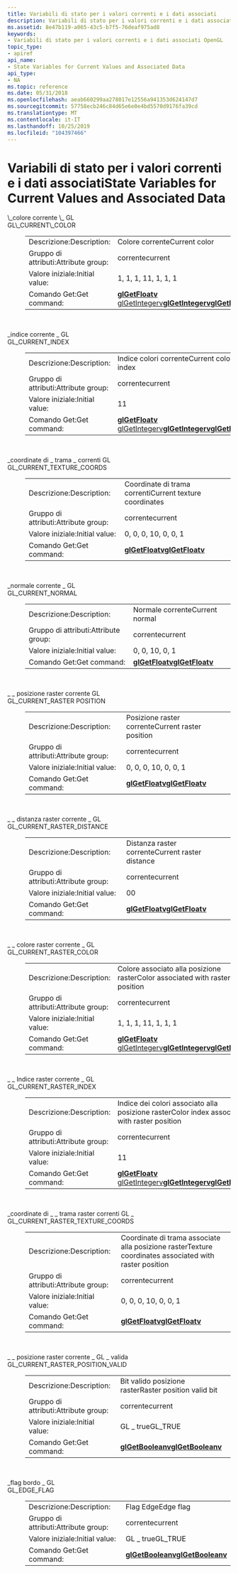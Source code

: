 ```yaml
---
title: Variabili di stato per i valori correnti e i dati associati
description: Variabili di stato per i valori correnti e i dati associati
ms.assetid: 8e47b119-a065-43c5-b7f5-76deaf975ad8
keywords:
- Variabili di stato per i valori correnti e i dati associati OpenGL
topic_type:
- apiref
api_name:
- State Variables for Current Values and Associated Data
api_type:
- NA
ms.topic: reference
ms.date: 05/31/2018
ms.openlocfilehash: aeab660299aa278017e12556a941353d624147d7
ms.sourcegitcommit: 57758ecb246c84d65e6e0e4bd5570d9176fa39cd
ms.translationtype: MT
ms.contentlocale: it-IT
ms.lasthandoff: 10/25/2019
ms.locfileid: "104397466"
---
```

# <a name="state-variables-for-current-values-and-associated-data"></a><span data-ttu-id="d1592-104">Variabili di stato per i valori correnti e i dati associati</span><span class="sxs-lookup"><span data-stu-id="d1592-104">State Variables for Current Values and Associated Data</span></span>

<dl> <span data-ttu-id="d1592-105"><dt><span id="GL_CURRENT_COLOR"></span><span id="gl_current_color"></span>\_colore corrente \_ GL</dt> </span><span class="sxs-lookup"><span data-stu-id="d1592-105"><dt><span id="GL_CURRENT_COLOR"></span><span id="gl_current_color"></span>GL\_CURRENT\_COLOR</dt> </span></span><dd> 

|                  |                                                                                                                      |
|------------------|----------------------------------------------------------------------------------------------------------------------|
| <span data-ttu-id="d1592-106">Descrizione:</span><span class="sxs-lookup"><span data-stu-id="d1592-106">Description:</span></span>     | <span data-ttu-id="d1592-107">Colore corrente</span><span class="sxs-lookup"><span data-stu-id="d1592-107">Current color</span></span>                                                                                                        |
| <span data-ttu-id="d1592-108">Gruppo di attributi:</span><span class="sxs-lookup"><span data-stu-id="d1592-108">Attribute group:</span></span> | <span data-ttu-id="d1592-109">corrente</span><span class="sxs-lookup"><span data-stu-id="d1592-109">current</span></span>                                                                                                              |
| <span data-ttu-id="d1592-110">Valore iniziale:</span><span class="sxs-lookup"><span data-stu-id="d1592-110">Initial value:</span></span>   | <span data-ttu-id="d1592-111">1, 1, 1, 1</span><span class="sxs-lookup"><span data-stu-id="d1592-111">1, 1, 1, 1</span></span>                                                                                                           |
| <span data-ttu-id="d1592-112">Comando Get:</span><span class="sxs-lookup"><span data-stu-id="d1592-112">Get command:</span></span>     | <span data-ttu-id="d1592-113">[](glgetintegerv.md)[**glGetFloatv** glGetIntegerv](glgetbooleanv--glgetdoublev--glgetfloatv--glgetintegerv.md)</span><span class="sxs-lookup"><span data-stu-id="d1592-113">[**glGetIntegerv**](glgetintegerv.md)[**glGetFloatv**](glgetbooleanv--glgetdoublev--glgetfloatv--glgetintegerv.md)</span></span> |



 

<span data-ttu-id="d1592-114"></dd> <dt><span id="GL_CURRENT_INDEX"></span><span id="gl_current_index"></span>\_indice corrente \_ GL</dt> </span><span class="sxs-lookup"><span data-stu-id="d1592-114"></dd> <dt><span id="GL_CURRENT_INDEX"></span><span id="gl_current_index"></span>GL\_CURRENT\_INDEX</dt> </span></span><dd> 

|                  |                                                                                                                                                                |
|------------------|----------------------------------------------------------------------------------------------------------------------------------------------------------------|
| <span data-ttu-id="d1592-115">Descrizione:</span><span class="sxs-lookup"><span data-stu-id="d1592-115">Description:</span></span>     | <span data-ttu-id="d1592-116">Indice colori corrente</span><span class="sxs-lookup"><span data-stu-id="d1592-116">Current color index</span></span>                                                                                                                                            |
| <span data-ttu-id="d1592-117">Gruppo di attributi:</span><span class="sxs-lookup"><span data-stu-id="d1592-117">Attribute group:</span></span> | <span data-ttu-id="d1592-118">corrente</span><span class="sxs-lookup"><span data-stu-id="d1592-118">current</span></span>                                                                                                                                                        |
| <span data-ttu-id="d1592-119">Valore iniziale:</span><span class="sxs-lookup"><span data-stu-id="d1592-119">Initial value:</span></span>   | <span data-ttu-id="d1592-120">1</span><span class="sxs-lookup"><span data-stu-id="d1592-120">1</span></span>                                                                                                                                                              |
| <span data-ttu-id="d1592-121">Comando Get:</span><span class="sxs-lookup"><span data-stu-id="d1592-121">Get command:</span></span>     | <span data-ttu-id="d1592-122">[](glgetbooleanv--glgetdoublev--glgetfloatv--glgetintegerv.md)[**glGetFloatv** glGetIntegerv](glgetbooleanv--glgetdoublev--glgetfloatv--glgetintegerv.md)</span><span class="sxs-lookup"><span data-stu-id="d1592-122">[**glGetIntegerv**](glgetbooleanv--glgetdoublev--glgetfloatv--glgetintegerv.md)[**glGetFloatv**](glgetbooleanv--glgetdoublev--glgetfloatv--glgetintegerv.md)</span></span> |



 

<span data-ttu-id="d1592-123"></dd> <dt><span id="GL_CURRENT_TEXTURE_COORDS"></span><span id="gl_current_texture_coords"></span>\_coordinate di \_ trama \_ correnti GL</dt> </span><span class="sxs-lookup"><span data-stu-id="d1592-123"></dd> <dt><span id="GL_CURRENT_TEXTURE_COORDS"></span><span id="gl_current_texture_coords"></span>GL\_CURRENT\_TEXTURE\_COORDS</dt> </span></span><dd> 

|                  |                                                                                |
|------------------|--------------------------------------------------------------------------------|
| <span data-ttu-id="d1592-124">Descrizione:</span><span class="sxs-lookup"><span data-stu-id="d1592-124">Description:</span></span>     | <span data-ttu-id="d1592-125">Coordinate di trama correnti</span><span class="sxs-lookup"><span data-stu-id="d1592-125">Current texture coordinates</span></span>                                                    |
| <span data-ttu-id="d1592-126">Gruppo di attributi:</span><span class="sxs-lookup"><span data-stu-id="d1592-126">Attribute group:</span></span> | <span data-ttu-id="d1592-127">corrente</span><span class="sxs-lookup"><span data-stu-id="d1592-127">current</span></span>                                                                        |
| <span data-ttu-id="d1592-128">Valore iniziale:</span><span class="sxs-lookup"><span data-stu-id="d1592-128">Initial value:</span></span>   | <span data-ttu-id="d1592-129">0, 0, 0, 1</span><span class="sxs-lookup"><span data-stu-id="d1592-129">0, 0, 0, 1</span></span>                                                                     |
| <span data-ttu-id="d1592-130">Comando Get:</span><span class="sxs-lookup"><span data-stu-id="d1592-130">Get command:</span></span>     | [<span data-ttu-id="d1592-131">**glGetFloatv**</span><span class="sxs-lookup"><span data-stu-id="d1592-131">**glGetFloatv**</span></span>](glgetbooleanv--glgetdoublev--glgetfloatv--glgetintegerv.md) |



 

<span data-ttu-id="d1592-132"></dd> <dt><span id="GL_CURRENT_NORMAL"></span><span id="gl_current_normal"></span>\_normale corrente \_ GL</dt> </span><span class="sxs-lookup"><span data-stu-id="d1592-132"></dd> <dt><span id="GL_CURRENT_NORMAL"></span><span id="gl_current_normal"></span>GL\_CURRENT\_NORMAL</dt> </span></span><dd> 

|                  |                                                                                |
|------------------|--------------------------------------------------------------------------------|
| <span data-ttu-id="d1592-133">Descrizione:</span><span class="sxs-lookup"><span data-stu-id="d1592-133">Description:</span></span>     | <span data-ttu-id="d1592-134">Normale corrente</span><span class="sxs-lookup"><span data-stu-id="d1592-134">Current normal</span></span>                                                                 |
| <span data-ttu-id="d1592-135">Gruppo di attributi:</span><span class="sxs-lookup"><span data-stu-id="d1592-135">Attribute group:</span></span> | <span data-ttu-id="d1592-136">corrente</span><span class="sxs-lookup"><span data-stu-id="d1592-136">current</span></span>                                                                        |
| <span data-ttu-id="d1592-137">Valore iniziale:</span><span class="sxs-lookup"><span data-stu-id="d1592-137">Initial value:</span></span>   | <span data-ttu-id="d1592-138">0, 0, 1</span><span class="sxs-lookup"><span data-stu-id="d1592-138">0, 0, 1</span></span>                                                                        |
| <span data-ttu-id="d1592-139">Comando Get:</span><span class="sxs-lookup"><span data-stu-id="d1592-139">Get command:</span></span>     | [<span data-ttu-id="d1592-140">**glGetFloatv**</span><span class="sxs-lookup"><span data-stu-id="d1592-140">**glGetFloatv**</span></span>](glgetbooleanv--glgetdoublev--glgetfloatv--glgetintegerv.md) |



 

<span data-ttu-id="d1592-141"></dd> <dt><span id="GL_CURRENT_RASTER_POSITION"></span><span id="gl_current_raster_position"></span>\_ \_ posizione raster corrente GL</dt> </span><span class="sxs-lookup"><span data-stu-id="d1592-141"></dd> <dt><span id="GL_CURRENT_RASTER_POSITION"></span><span id="gl_current_raster_position"></span>GL\_CURRENT\_RASTER POSITION</dt> </span></span><dd> 

|                  |                                                                                |
|------------------|--------------------------------------------------------------------------------|
| <span data-ttu-id="d1592-142">Descrizione:</span><span class="sxs-lookup"><span data-stu-id="d1592-142">Description:</span></span>     | <span data-ttu-id="d1592-143">Posizione raster corrente</span><span class="sxs-lookup"><span data-stu-id="d1592-143">Current raster position</span></span>                                                        |
| <span data-ttu-id="d1592-144">Gruppo di attributi:</span><span class="sxs-lookup"><span data-stu-id="d1592-144">Attribute group:</span></span> | <span data-ttu-id="d1592-145">corrente</span><span class="sxs-lookup"><span data-stu-id="d1592-145">current</span></span>                                                                        |
| <span data-ttu-id="d1592-146">Valore iniziale:</span><span class="sxs-lookup"><span data-stu-id="d1592-146">Initial value:</span></span>   | <span data-ttu-id="d1592-147">0, 0, 0, 1</span><span class="sxs-lookup"><span data-stu-id="d1592-147">0, 0, 0, 1</span></span>                                                                     |
| <span data-ttu-id="d1592-148">Comando Get:</span><span class="sxs-lookup"><span data-stu-id="d1592-148">Get command:</span></span>     | [<span data-ttu-id="d1592-149">**glGetFloatv**</span><span class="sxs-lookup"><span data-stu-id="d1592-149">**glGetFloatv**</span></span>](glgetbooleanv--glgetdoublev--glgetfloatv--glgetintegerv.md) |



 

<span data-ttu-id="d1592-150"></dd> <dt><span id="GL_CURRENT_RASTER_DISTANCE"></span><span id="gl_current_raster_distance"></span>\_ \_ distanza raster corrente \_ GL</dt> </span><span class="sxs-lookup"><span data-stu-id="d1592-150"></dd> <dt><span id="GL_CURRENT_RASTER_DISTANCE"></span><span id="gl_current_raster_distance"></span>GL\_CURRENT\_RASTER\_DISTANCE</dt> </span></span><dd> 

|                  |                                                                                |
|------------------|--------------------------------------------------------------------------------|
| <span data-ttu-id="d1592-151">Descrizione:</span><span class="sxs-lookup"><span data-stu-id="d1592-151">Description:</span></span>     | <span data-ttu-id="d1592-152">Distanza raster corrente</span><span class="sxs-lookup"><span data-stu-id="d1592-152">Current raster distance</span></span>                                                        |
| <span data-ttu-id="d1592-153">Gruppo di attributi:</span><span class="sxs-lookup"><span data-stu-id="d1592-153">Attribute group:</span></span> | <span data-ttu-id="d1592-154">corrente</span><span class="sxs-lookup"><span data-stu-id="d1592-154">current</span></span>                                                                        |
| <span data-ttu-id="d1592-155">Valore iniziale:</span><span class="sxs-lookup"><span data-stu-id="d1592-155">Initial value:</span></span>   | <span data-ttu-id="d1592-156">0</span><span class="sxs-lookup"><span data-stu-id="d1592-156">0</span></span>                                                                              |
| <span data-ttu-id="d1592-157">Comando Get:</span><span class="sxs-lookup"><span data-stu-id="d1592-157">Get command:</span></span>     | [<span data-ttu-id="d1592-158">**glGetFloatv**</span><span class="sxs-lookup"><span data-stu-id="d1592-158">**glGetFloatv**</span></span>](glgetbooleanv--glgetdoublev--glgetfloatv--glgetintegerv.md) |



 

<span data-ttu-id="d1592-159"></dd> <dt><span id="GL_CURRENT_RASTER_COLOR"></span><span id="gl_current_raster_color"></span>\_ \_ colore raster corrente \_ GL</dt> </span><span class="sxs-lookup"><span data-stu-id="d1592-159"></dd> <dt><span id="GL_CURRENT_RASTER_COLOR"></span><span id="gl_current_raster_color"></span>GL\_CURRENT\_RASTER\_COLOR</dt> </span></span><dd> 

|                  |                                                                                                                                                                |
|------------------|----------------------------------------------------------------------------------------------------------------------------------------------------------------|
| <span data-ttu-id="d1592-160">Descrizione:</span><span class="sxs-lookup"><span data-stu-id="d1592-160">Description:</span></span>     | <span data-ttu-id="d1592-161">Colore associato alla posizione raster</span><span class="sxs-lookup"><span data-stu-id="d1592-161">Color associated with raster position</span></span>                                                                                                                          |
| <span data-ttu-id="d1592-162">Gruppo di attributi:</span><span class="sxs-lookup"><span data-stu-id="d1592-162">Attribute group:</span></span> | <span data-ttu-id="d1592-163">corrente</span><span class="sxs-lookup"><span data-stu-id="d1592-163">current</span></span>                                                                                                                                                        |
| <span data-ttu-id="d1592-164">Valore iniziale:</span><span class="sxs-lookup"><span data-stu-id="d1592-164">Initial value:</span></span>   | <span data-ttu-id="d1592-165">1, 1, 1, 1</span><span class="sxs-lookup"><span data-stu-id="d1592-165">1, 1, 1, 1</span></span>                                                                                                                                                     |
| <span data-ttu-id="d1592-166">Comando Get:</span><span class="sxs-lookup"><span data-stu-id="d1592-166">Get command:</span></span>     | <span data-ttu-id="d1592-167">[](glgetbooleanv--glgetdoublev--glgetfloatv--glgetintegerv.md)[**glGetFloatv** glGetIntegerv](glgetbooleanv--glgetdoublev--glgetfloatv--glgetintegerv.md)</span><span class="sxs-lookup"><span data-stu-id="d1592-167">[**glGetIntegerv**](glgetbooleanv--glgetdoublev--glgetfloatv--glgetintegerv.md)[**glGetFloatv**](glgetbooleanv--glgetdoublev--glgetfloatv--glgetintegerv.md)</span></span> |



 

<span data-ttu-id="d1592-168"></dd> <dt><span id="GL_CURRENT_RASTER_INDEX"></span><span id="gl_current_raster_index"></span>\_ \_ Indice raster corrente \_ GL</dt> </span><span class="sxs-lookup"><span data-stu-id="d1592-168"></dd> <dt><span id="GL_CURRENT_RASTER_INDEX"></span><span id="gl_current_raster_index"></span>GL\_CURRENT\_RASTER\_INDEX</dt> </span></span><dd> 

|                  |                                                                                                                                                                |
|------------------|----------------------------------------------------------------------------------------------------------------------------------------------------------------|
| <span data-ttu-id="d1592-169">Descrizione:</span><span class="sxs-lookup"><span data-stu-id="d1592-169">Description:</span></span>     | <span data-ttu-id="d1592-170">Indice dei colori associato alla posizione raster</span><span class="sxs-lookup"><span data-stu-id="d1592-170">Color index associated with raster position</span></span>                                                                                                                    |
| <span data-ttu-id="d1592-171">Gruppo di attributi:</span><span class="sxs-lookup"><span data-stu-id="d1592-171">Attribute group:</span></span> | <span data-ttu-id="d1592-172">corrente</span><span class="sxs-lookup"><span data-stu-id="d1592-172">current</span></span>                                                                                                                                                        |
| <span data-ttu-id="d1592-173">Valore iniziale:</span><span class="sxs-lookup"><span data-stu-id="d1592-173">Initial value:</span></span>   | <span data-ttu-id="d1592-174">1</span><span class="sxs-lookup"><span data-stu-id="d1592-174">1</span></span>                                                                                                                                                              |
| <span data-ttu-id="d1592-175">Comando Get:</span><span class="sxs-lookup"><span data-stu-id="d1592-175">Get command:</span></span>     | <span data-ttu-id="d1592-176">[](glgetbooleanv--glgetdoublev--glgetfloatv--glgetintegerv.md)[**glGetFloatv** glGetIntegerv](glgetbooleanv--glgetdoublev--glgetfloatv--glgetintegerv.md)</span><span class="sxs-lookup"><span data-stu-id="d1592-176">[**glGetIntegerv**](glgetbooleanv--glgetdoublev--glgetfloatv--glgetintegerv.md)[**glGetFloatv**](glgetbooleanv--glgetdoublev--glgetfloatv--glgetintegerv.md)</span></span> |



 

<span data-ttu-id="d1592-177"></dd> <dt><span id="GL_CURRENT_RASTER_TEXTURE_COORDS"></span><span id="gl_current_raster_texture_coords"></span>\_coordinate di \_ \_ trama raster correnti GL \_</dt> </span><span class="sxs-lookup"><span data-stu-id="d1592-177"></dd> <dt><span id="GL_CURRENT_RASTER_TEXTURE_COORDS"></span><span id="gl_current_raster_texture_coords"></span>GL\_CURRENT\_RASTER\_TEXTURE\_COORDS</dt> </span></span><dd> 

|                  |                                                                                |
|------------------|--------------------------------------------------------------------------------|
| <span data-ttu-id="d1592-178">Descrizione:</span><span class="sxs-lookup"><span data-stu-id="d1592-178">Description:</span></span>     | <span data-ttu-id="d1592-179">Coordinate di trama associate alla posizione raster</span><span class="sxs-lookup"><span data-stu-id="d1592-179">Texture coordinates associated with raster position</span></span>                            |
| <span data-ttu-id="d1592-180">Gruppo di attributi:</span><span class="sxs-lookup"><span data-stu-id="d1592-180">Attribute group:</span></span> | <span data-ttu-id="d1592-181">corrente</span><span class="sxs-lookup"><span data-stu-id="d1592-181">current</span></span>                                                                        |
| <span data-ttu-id="d1592-182">Valore iniziale:</span><span class="sxs-lookup"><span data-stu-id="d1592-182">Initial value:</span></span>   | <span data-ttu-id="d1592-183">0, 0, 0, 1</span><span class="sxs-lookup"><span data-stu-id="d1592-183">0, 0, 0, 1</span></span>                                                                     |
| <span data-ttu-id="d1592-184">Comando Get:</span><span class="sxs-lookup"><span data-stu-id="d1592-184">Get command:</span></span>     | [<span data-ttu-id="d1592-185">**glGetFloatv**</span><span class="sxs-lookup"><span data-stu-id="d1592-185">**glGetFloatv**</span></span>](glgetbooleanv--glgetdoublev--glgetfloatv--glgetintegerv.md) |



 

<span data-ttu-id="d1592-186"></dd> <dt><span id="GL_CURRENT_RASTER_POSITION_VALID"></span><span id="gl_current_raster_position_valid"></span>\_ \_ posizione raster corrente \_ GL \_ valida</dt> </span><span class="sxs-lookup"><span data-stu-id="d1592-186"></dd> <dt><span id="GL_CURRENT_RASTER_POSITION_VALID"></span><span id="gl_current_raster_position_valid"></span>GL\_CURRENT\_RASTER\_POSITION\_VALID</dt> </span></span><dd> 

|                  |                                                                                  |
|------------------|----------------------------------------------------------------------------------|
| <span data-ttu-id="d1592-187">Descrizione:</span><span class="sxs-lookup"><span data-stu-id="d1592-187">Description:</span></span>     | <span data-ttu-id="d1592-188">Bit valido posizione raster</span><span class="sxs-lookup"><span data-stu-id="d1592-188">Raster position valid bit</span></span>                                                        |
| <span data-ttu-id="d1592-189">Gruppo di attributi:</span><span class="sxs-lookup"><span data-stu-id="d1592-189">Attribute group:</span></span> | <span data-ttu-id="d1592-190">corrente</span><span class="sxs-lookup"><span data-stu-id="d1592-190">current</span></span>                                                                          |
| <span data-ttu-id="d1592-191">Valore iniziale:</span><span class="sxs-lookup"><span data-stu-id="d1592-191">Initial value:</span></span>   | <span data-ttu-id="d1592-192">GL \_ true</span><span class="sxs-lookup"><span data-stu-id="d1592-192">GL\_TRUE</span></span>                                                                         |
| <span data-ttu-id="d1592-193">Comando Get:</span><span class="sxs-lookup"><span data-stu-id="d1592-193">Get command:</span></span>     | [<span data-ttu-id="d1592-194">**glGetBooleanv**</span><span class="sxs-lookup"><span data-stu-id="d1592-194">**glGetBooleanv**</span></span>](glgetbooleanv--glgetdoublev--glgetfloatv--glgetintegerv.md) |



 

<span data-ttu-id="d1592-195"></dd> <dt><span id="GL_EDGE_FLAG"></span><span id="gl_edge_flag"></span>\_flag bordo \_ GL</dt> </span><span class="sxs-lookup"><span data-stu-id="d1592-195"></dd> <dt><span id="GL_EDGE_FLAG"></span><span id="gl_edge_flag"></span>GL\_EDGE\_FLAG</dt> </span></span><dd> 

|                  |                                                                                  |
|------------------|----------------------------------------------------------------------------------|
| <span data-ttu-id="d1592-196">Descrizione:</span><span class="sxs-lookup"><span data-stu-id="d1592-196">Description:</span></span>     | <span data-ttu-id="d1592-197">Flag Edge</span><span class="sxs-lookup"><span data-stu-id="d1592-197">Edge flag</span></span>                                                                        |
| <span data-ttu-id="d1592-198">Gruppo di attributi:</span><span class="sxs-lookup"><span data-stu-id="d1592-198">Attribute group:</span></span> | <span data-ttu-id="d1592-199">corrente</span><span class="sxs-lookup"><span data-stu-id="d1592-199">current</span></span>                                                                          |
| <span data-ttu-id="d1592-200">Valore iniziale:</span><span class="sxs-lookup"><span data-stu-id="d1592-200">Initial value:</span></span>   | <span data-ttu-id="d1592-201">GL \_ true</span><span class="sxs-lookup"><span data-stu-id="d1592-201">GL\_TRUE</span></span>                                                                         |
| <span data-ttu-id="d1592-202">Comando Get:</span><span class="sxs-lookup"><span data-stu-id="d1592-202">Get command:</span></span>     | [<span data-ttu-id="d1592-203">**glGetBooleanv**</span><span class="sxs-lookup"><span data-stu-id="d1592-203">**glGetBooleanv**</span></span>](glgetbooleanv--glgetdoublev--glgetfloatv--glgetintegerv.md) |



 

</dd> </dl>

 

 




